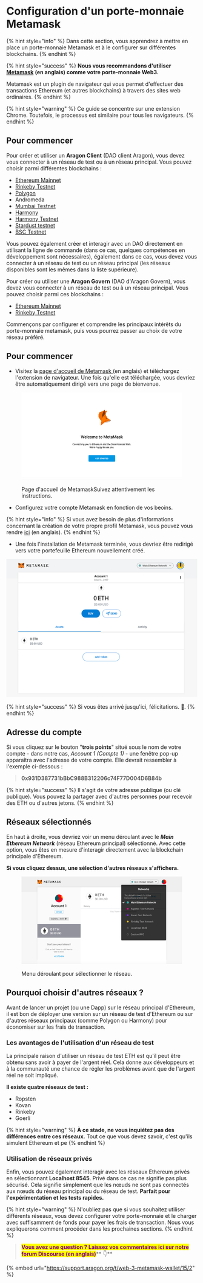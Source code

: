 # Configuration d'un porte-monnaie Metamask

{% hint style="info" %}
Dans cette section, vous apprendrez à mettre en place un porte-monnaie Metamask et à le configurer sur différentes blockchains.
{% endhint %}

{% hint style="success" %}
**Nous vous recommandons d'utiliser** [**Metamask**](https://metamask.io) **(en anglais) comme votre porte-monnaie Web3.**&#x20;

Metamask est un plugin de navigateur qui vous permet d'effectuer des transactions Ethereum (et autres blockchains) à travers des sites web ordinaires.&#x20;
{% endhint %}

{% hint style="warning" %}
Ce guide se concentre sur une extension Chrome. Toutefois, le processus est similaire pour tous les navigateurs.
{% endhint %}

## Pour commencer <a href="#getting-started" id="getting-started"></a>

Pour créer et utiliser un **Aragon Client** (DAO client Aragon), vous devez vous connecter à un réseau de test ou à un réseau principal. Vous pouvez choisir parmi différentes blockchains :

* [Ethereum Mainnet](getting-started-with-ethereum.md)
* [Rinkeby Testnet](getting-started-with-rinkeby-testnet.md)
* [Polygon](getting-started-with-polygon.md)
* Andromeda
* [Mumbai Testnet](getting-started-with-mumbai-testnet.md)
* [Harmony](getting-started-with-harmony.md)
* [Harmony Testnet](getting-started-with-harmony-testnet.md)
* [Stardust testnet](getting-started-with-metis-andromeda.md)
* [BSC Testnet](getting-started-with-bsc-testnet.md)

Vous pouvez également créer et interagir avec un DAO directement en utilisant la ligne de commande (dans ce cas, quelques compétences en développement sont nécessaires), également dans ce cas, vous devez vous connecter à un réseau de test ou un réseau principal (les réseaux disponibles sont les mêmes dans la liste supérieure).

Pour créer ou utiliser une **Aragon Govern** (DAO d'Aragon Govern), vous devez vous connecter à un réseau de test ou à un réseau principal. Vous pouvez choisir parmi ces blockchains :

* [Ethereum Mainnet](getting-started-with-ethereum.md)
* [Rinkeby Testnet](getting-started-with-rinkeby-testnet.md)

Commençons par configurer et comprendre les principaux intérêts du porte-monnaie metamask, puis vous pourrez passer au choix de votre réseau préféré.

## Pour commencer <a href="#getting-started" id="getting-started"></a>

* Visitez la [page d'accueil de Metamask ](https://metamask.io)(en anglais) et téléchargez l'extension de navigateur. Une fois qu'elle est téléchargée, vous devriez être automatiquement dirigé vers une page de bienvenue.

<figure><img src="../../.gitbook/assets/m-0.png" alt=""><figcaption><p>Page d'accueil de MetamaskSuivez attentivement les instructions.</p></figcaption></figure>

* Configurez votre compte Metamask en fonction de vos beoins.

{% hint style="info" %}
Si vous avez besoin de plus d'informations concernant la création de votre propre profil Metamask, vous pouvez vous rendre [ici](https://docs.polygon.technology/docs/develop/metamask/hello/) (en anglais).
{% endhint %}

* Une fois l'installation de Metamask terminée, vous devriez être redirigé vers votre portefeuille Ethereum nouvellement créé.

![Metamask account](<../../.gitbook/assets/mm account (1).png>)

{% hint style="success" %}
Si vous êtes arrivé jusqu'ici, félicitations. 🎉.
{% endhint %}

## Adresse du compte <a href="#account-address" id="account-address"></a>

Si vous cliquez sur le bouton "**trois points**" situé sous le nom de votre compte - dans notre cas, _Account 1 (Compte 1)_ - une fenêtre pop-up apparaîtra avec l'adresse de votre compte. Elle devrait ressembler à l'exemple ci-dessous :

> **0x931D387731bBbC988B312206c74F77D004D6B84b**

{% hint style="success" %}
Il s'agit de votre adresse publique (ou clé publique). Vous pouvez la partager avec d'autres personnes pour recevoir des ETH ou d'autres jetons.
{% endhint %}

## Réseaux sélectionnés <a href="#selected-networks" id="selected-networks"></a>

En haut à droite, vous devriez voir un menu déroulant avec le _**Main Ethereum Network**_ (réseau Ethereum principal) sélectionné. Avec cette option, vous êtes en mesure d'interagir directement avec la blockchain principale d'Ethereum.&#x20;

**Si vous cliquez dessus, une sélection d'autres réseaux s'affichera.**

<figure><img src="../../.gitbook/assets/m-2.png" alt=""><figcaption><p>Menu déroulant pour sélectionner le réseau.</p></figcaption></figure>

## Pourquoi choisir d'autres réseaux ?

Avant de lancer un projet (ou une Dapp) sur le réseau principal d'Ethereum, il est bon de déployer une version sur un réseau de test d'Ethereum ou sur d'autres réseaux principaux (comme Polygon ou Harmony) pour économiser sur les frais de transaction.

### Les avantages de l'utilisation d'un réseau de test

La principale raison d'utiliser un réseau de test ETH est qu'il peut être obtenu sans avoir à payer de l'argent réel. Cela donne aux développeurs et à la communauté une chance de régler les problèmes avant que de l'argent réel ne soit impliqué.&#x20;

**Il existe quatre réseaux de test :**

* Ropsten
* Kovan
* Rinkeby
* Goerli

{% hint style="warning" %}
**À ce stade, ne vous inquiétez pas des différences entre ces réseaux.** Tout ce que vous devez savoir, c'est qu'ils simulent Ethereum et pe
{% endhint %}

### Utilisation de réseaux privés

Enfin, vous pouvez également interagir avec les réseaux Ethereum privés en sélectionnant **Localhost 8545**. Privé dans ce cas ne signifie pas plus sécurisé. Cela signifie simplement que les nœuds ne sont pas connectés aux nœuds du réseau principal ou du réseau de test. **Parfait pour l'expérimentation et les tests rapides.**

{% hint style="warning" %}
N'oubliez pas que si vous souhaitez utiliser différents réseaux, vous devez configurer votre porte-monnaie et le charger avec suffisamment de fonds pour payer les frais de transaction. Nous vous expliquerons comment procéder dans les prochaines sections.
{% endhint %}

> <mark style="color:purple;">**Vous avez une question ? Laissez vos commentaires ici sur notre forum Discourse (en anglais)**</mark>** 👇**

{% embed url="https://support.aragon.org/t/web-3-metamask-wallet/15/2" %}
